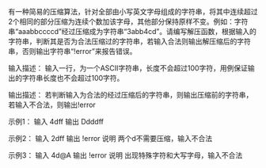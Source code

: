 有一种简易的压缩算法，针对全部由小写英文字母组成的字符串，将其中连续超过2个相同的部分压缩为连续个数加该字母，其他部分保持原样不变。例如：字符串“aaabbccccd”经过压缩成为字符串“3abb4cd”。请编写解压函数，根据输入的字符串，判断其是否为合法压缩过的字符串，若输入合法则输出解压缩后的字符串，否则输出字符串“!error”来报告错误。

输入描述：
输入一行，为一个ASCII字符串，长度不会超过100字符，用例保证输出的字符串长度也不会超过100字符。

输出描述：
若判断输入为合法的经过压缩后的字符串，则输出压缩前的字符串，若输入不合法，则输出!error

示例1：
输入
4dff
输出
Ddddff

示例2：
输入
2dff
输出
!error
说明
两个d不需要压缩，输入不合法

示例3：
输入
4d@A
输出
!error
说明
出现特殊字符和大写字母，输入不合法
